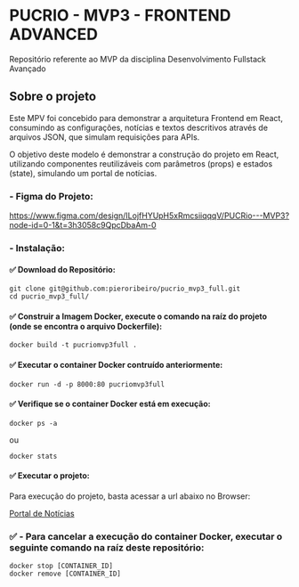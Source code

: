 # PUCRIO - MVP3 - FRONTEND ADVANCED
Repositório referente ao MVP da disciplina Desenvolvimento Fullstack Avançado

## Sobre o projeto

Este MPV foi concebido para demonstrar a arquitetura Frontend em React, consumindo as configurações, notícias e textos descritivos através de arquivos JSON, que simulam requisições para APIs.

O objetivo deste modelo é demonstrar a construção do projeto em React, utilizando componentes reutilizáveis com parâmetros (props) e estados (state), simulando um portal de notícias.

### - Figma do Projeto:
https://www.figma.com/design/ILojfHYUpH5xRmcsiiqqqV/PUCRio---MVP3?node-id=0-1&t=3h3058c9QpcDbaAm-0

### - Instalação:

#### ✅ Download do Repositório:
```
git clone git@github.com:pieroribeiro/pucrio_mvp3_full.git
cd pucrio_mvp3_full/
```

#### ✅ Construir a Imagem Docker, execute o comando na raíz do projeto (onde se encontra o arquivo Dockerfile):
```
docker build -t pucriomvp3full .
```

#### ✅ Executar o container Docker contruído anteriormente:
```
docker run -d -p 8000:80 pucriomvp3full
```

#### ✅ Verifique se o container Docker está em execução:
```
docker ps -a
```
ou
```
docker stats
```

#### ✅ Executar o projeto:
Para execução do projeto, basta acessar a url abaixo no Browser:

[Portal de Notícias](http://localhost:8000)


### ✅ - Para cancelar a execução do container Docker, executar o seguinte comando na raíz deste repositório:
```
docker stop [CONTAINER_ID]
docker remove [CONTAINER_ID]
```
